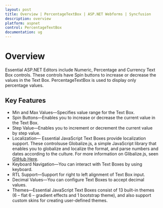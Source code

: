 ```yaml
---
layout: post
title: Overview | PercentageTextBox | ASP.NET Webforms | Syncfusion
description: overview
platform: aspnet
control: PercentageTextBox
documentation: ug
---
```


# Overview

Essential ASP.NET Editors include Numeric, Percentage and Currency Text Box controls. These controls have Spin buttons to increase or decrease the values in the Text Box. PercentageTextBox is used to display only percentage values. 

## Key Features

* Min and Max Values—Specifies value range for the Text Box.
* Spin Buttons—Enables you to increase or decrease the current value in the Text Box.
* Step Value—Enables you to increment or decrement the current value by step value.
* Localization— Essential JavaScript Text Boxes provide localization support. These controlsuse Globalize.js, a simple JavaScript library that enables you to globalize and localize the format, and parse numbers and dates according to the culture. For more information on Glibalize.js, seen [GitHub Here](https://github.com/jquery/globalize).
* Keyboard Navigation—You can interact with Text Boxes by using keyboard.
* RTL Support—Support for right to left alignment of Text Box input.
* Decimal Values—You can configure Text Boxes to accept decimal values.
* Themes—Essential JavaScript Text Boxes consist of 13 built-in themes (6 – flat 6 – gradient effects and 1 bootstrap theme), and also support custom skins for creating user-defined themes.
